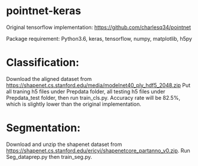# pointnet-keras
Original tensorflow implementation: https://github.com/charlesq34/pointnet

Package requirement: Python3.6, keras, tensorflow, numpy, matplotlib, h5py

# Classification:
Download the aligned dataset from https://shapenet.cs.stanford.edu/media/modelnet40_ply_hdf5_2048.zip
Put all traning h5 files under Prepdata folder, all testing h5 files under Prepdata_test folder, then run train_cls.py. Accuracy rate will be 82.5%, which is slightly lower than the original implementation. 

# Segmentation:
Download and unzip the shapenet dataset from https://shapenet.cs.stanford.edu/ericyi/shapenetcore_partanno_v0.zip. 
Run Seg_dataprep.py then train_seg.py.

